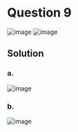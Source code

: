 # Question 9
![image](https://github.com/user-attachments/assets/266b970f-85b0-4988-99f5-23bb06cbe346)
![image](https://github.com/user-attachments/assets/983e099a-f558-4474-b949-59016b9576c9)

## Solution
### a.
![image](https://github.com/user-attachments/assets/37b2ffa5-b2bc-43bb-b293-ae2291b33716)

### b.
![image](https://github.com/user-attachments/assets/9553bec5-c18e-40be-a3c2-41e0b6f92b0b)
